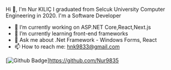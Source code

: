 Hi 👋, I'm Nur KILIÇ
I graduated from Selcuk University Computer Engineering in 2020.
I'm a Software Developer
- 🔭 I’m currently working on ASP.NET Core,React,Next.js
- 🌱 I’m currently learning front-end frameworks
- 💬 Ask me about .Net Framework - Windows Forms, React
- 📫 How to reach me: hnk9833@gmail.com

[![Github Badge](https://img.shields.io/badge/-Github-000?style=quare&labelColor=000&logo=Github&logoColor=white&link=link)]https://github.com/Nur9835
